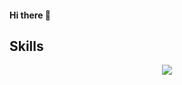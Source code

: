 #### Hi there 👋

## Skills
<p align="middle">
  <a href="https://skillicons.dev">
    <img src="https://skillicons.dev/icons?i=linux,bash,c,java,vscode,vim,git,github" />
  </a>
</p>

<!--
**CatAraujoo/CatAraujoo** is a ✨ _special_ ✨ repository because its `README.md` (this file) appears on your GitHub profile.

Here are some ideas to get you started:

- 🔭 I’m currently working on ...
- 🌱 I’m currently learning ...
- 👯 I’m looking to collaborate on ...
- 🤔 I’m looking for help with ...
- 💬 Ask me about ...
- 📫 How to reach me: ...
- 😄 Pronouns: ...
- ⚡ Fun fact: ...
-->
